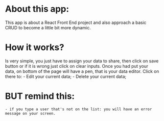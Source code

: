 # About this app:

 This app is about a React Front End project and also approach a basic CRUD to become a little bit more dynamic.

 # How it works?

   Is very simple, you just have to assign your data to share, then click on save button or if it is wrong just click on clear inputs.
   Once you had put your data, on bottom of the page will have a pen, that is your data editor. Click on there to:
    - Edit your current data;
    - Delete your current data;

# BUT remind this:
    - if you type a user that's not on the list: you will have an error message on your screen.

